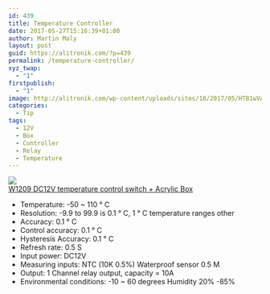 ```yaml
---
id: 439
title: Temperature Controller
date: 2017-05-27T15:16:39+01:00
author: Martin Maly
layout: post
guid: https://alitronik.com/?p=439
permalink: /temperature-controller/
xyz_twap:
  - "1"
firstpublish:
  - "1"
image: http://alitronik.com/wp-content/uploads/sites/18/2017/05/HTB1wVADKVXXXXcLXpXXq6xXFXXXJ.jpg
categories:
  - Tip
tags:
  - 12V
  - Box
  - Controller
  - Relay
  - Temperature
---
```

<a href="http://s.click.aliexpress.com/e/vVvVVNN" target="_parent"><img src="//ae01.alicdn.com/kf/HTB1Fa_pNFXXXXc3XFXXq6xXFXXXo/-font-b-W1209-b-font-DC12V-cool-temp-thermostat-temperature-control-switch-temperature-font-b.jpg_220x220.jpg" /><span style="display: block;">W1209 DC12V temperature control switch + Acrylic Box</span></a>

  * Temperature: -50 ~ 110 ° C
  * Resolution: -9.9 to 99.9 is 0.1 ° C, 1 ° C temperature ranges other
  * Accuracy: 0.1 ° C
  * Control accuracy: 0.1 ° C
  * Hysteresis Accuracy: 0.1 ° C
  * Refresh rate: 0.5 S
  * Input power: DC12V
  * Measuring inputs: NTC (10K 0.5%) Waterproof sensor 0.5 M
  * Output: 1 Channel relay output, capacity = 10A
  * Environmental conditions: -10 ~ 60 degrees Humidity 20% -85%